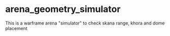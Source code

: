 # arena_geometry_simulator
This is a warframe arena "simulator" to check skana range, khora and dome placement
